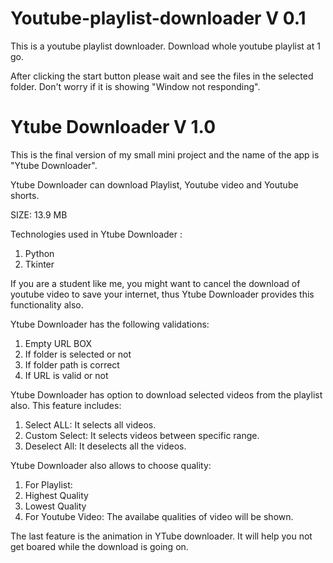 # Youtube-playlist-downloader V 0.1 
This is a youtube playlist downloader. 
Download whole youtube playlist at 1 go.

After clicking the start button please wait and see the files in the selected folder.
Don't worry if it is showing "Window not responding".

# Ytube Downloader V 1.0
This is the final version of my small mini project and the name of the app is "Ytube Downloader".

Ytube Downloader can download Playlist, Youtube video and Youtube shorts. 

SIZE: 13.9 MB

Technologies used in Ytube Downloader :
1. Python
2. Tkinter

If you are a student like me, you might want to cancel the download of youtube video to save your internet, thus Ytube Downloader provides this functionality also.

Ytube Downloader has the following validations:
1. Empty URL BOX
2. If folder is selected or not
3. If folder path is correct
4. If URL is valid or not

Ytube Downloader has option to download selected videos from the playlist also.
This feature includes:
1. Select ALL: It selects all videos.
2. Custom Select: It selects videos between specific range.
3. Deselect All: It deselects all the videos.

Ytube Downloader also allows to choose quality:
1. For Playlist:
  1. Highest Quality
  2. Lowest Quality
2. For Youtube Video:
  The availabe qualities of video will be shown. 

The last feature is the animation in YTube downloader. It will help you not get boared while the download is going on.
